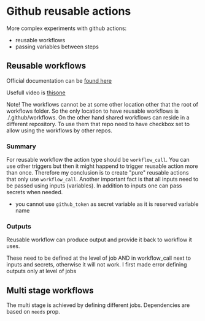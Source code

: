 # Github reusable actions

More complex experiments with github actions:

- reusable workflows
- passing variables between steps

## Reusable workflows

Official documentation can be [found here](https://docs.github.com/en/actions/using-workflows/reusing-workflows)

Usefull video is [thisone](https://www.youtube.com/watch?v=lRypYtmbKMs)

Note! The workflows cannot be at some other location other that the root of workflows folder. So the only location to have reusable workflows is ./.github/workflows. On the other hand shared workflows can reside in a different repository. To use them that repo need to have checkbox set to allow using the workflows by other repos.

### Summary

For reusable workflow the action type should be `workflow_call`. You can use other triggers but then it might happend to trigger reusable action more than once. Therefore my conclusion is to create "pure" reusable actions that only use `workflow_call`. Another important fact is that all inputs need to be passed using inputs (variables). In addition to inputs one can pass secrets when needed.

- you cannot use `github_token` as secret variable as it is reserved variable name

### Outputs

Reusable workflow can produce output and provide it back to workflow it uses.

These need to be defined at the level of job AND in workflow_call next to inputs and secrets, otherwise it will not work. I first made error defining outputs only at level of jobs


## Multi stage workflows

The multi stage is achieved by defining different jobs. Dependencies are based on `needs` prop.

